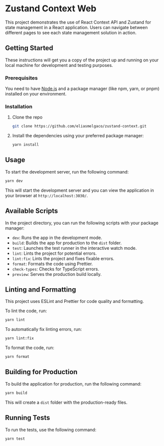 # Zustand Context Web

This project demonstrates the use of React Context API and Zustand for state management in a React application. Users can navigate between different pages to see each state management solution in action.

## Getting Started

These instructions will get you a copy of the project up and running on your local machine for development and testing purposes.

### Prerequisites

You need to have [Node.js](https://nodejs.org/) and a package manager (like npm, yarn, or pnpm) installed on your environment.

### Installation

1.  Clone the repo
    ```sh
    git clone https://github.com/eliasmelgaco/zustand-context.git
    ```
2.  Install the dependencies using your preferred package manager:
    ```sh
    yarn install
    ```

## Usage

To start the development server, run the following command:

```sh
yarn dev
```

This will start the development server and you can view the application in your browser at `http://localhost:3030/`.

## Available Scripts

In the project directory, you can run the following scripts with your package manager:

-   `dev`: Runs the app in the development mode.
-   `build`: Builds the app for production to the `dist` folder.
-   `test`: Launches the test runner in the interactive watch mode.
-   `lint`: Lints the project for potential errors.
-   `lint:fix`: Lints the project and fixes fixable errors.
-   `format`: Formats the code using Prettier.
-   `check-types`: Checks for TypeScript errors.
-   `preview`: Serves the production build locally.


## Linting and Formatting

This project uses ESLint and Prettier for code quality and formatting.

To lint the code, run:

```sh
yarn lint
```

To automatically fix linting errors, run:

```sh
yarn lint:fix
```

To format the code, run:

```sh
yarn format
```

## Building for Production

To build the application for production, run the following command:

```sh
yarn build
```

This will create a `dist` folder with the production-ready files.

## Running Tests

To run the tests, use the following command:

```sh
yarn test
```
